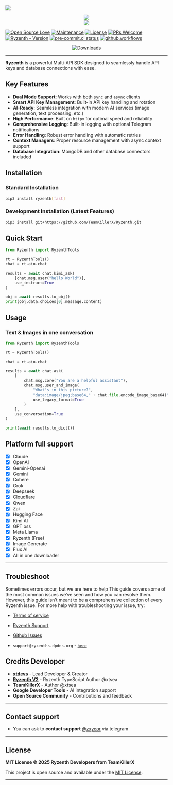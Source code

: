 <img src="https://cdn.ryzenths.dpdns.org/ryzenth.jpg">

<p align="center">
  <a aria-label="Ryzenth logo" href="https://ryzenths.dpdns.org">
    <img src="https://badgen.net/badge/icon/Made%20by%20Ryzenth?icon=terminal&label&color=black&labelColor=black">
  </a>
  <br/>
  <a aria-label="Ryzenth Docs" href="https://api.ryzenths.dpdns.org/api-doc">
    <img src="https://badgen.net/badge/icon/Ryzenth Docs API?icon=bitcoin-lightning&label&color=blue&labelColor=red">
  </a>
</p>

[![Open Source Love](https://badges.frapsoft.com/os/v2/open-source.png?v=103)](https://github.com/TeamKillerX/Ryzenth)
[![Maintenance](https://img.shields.io/badge/Maintained%3F-Yes-green)](https://github.com/TeamKillerX/Ryzenth/graphs/commit-activity)
[![License](https://img.shields.io/badge/License-MIT-pink)](https://github.com/TeamKillerX/Ryzenth/blob/dev/LICENSE)
[![PRs Welcome](https://img.shields.io/badge/PRs-welcome-brightgreen.svg)](https://makeapullrequest.com)
[![Ryzenth - Version](https://img.shields.io/pypi/v/Ryzenth?style=round)](https://pypi.org/project/Ryzenth)
[![pre-commit.ci status](https://results.pre-commit.ci/badge/github/TeamKillerX/Ryzenth/dev.svg)](https://results.pre-commit.ci/latest/github/TeamKillerX/Ryzenth/dev)
[![github.workflows](https://github.com/TeamKillerX/Ryzenth/actions/workflows/async-tests.yml/badge.svg)](https://github.com/TeamKillerX/Ryzenth/workflows/)


<div align="center">
    <a href="https://pepy.tech/project/Ryzenth"><img src="https://static.pepy.tech/badge/Ryzenth" alt="Downloads"></a>
</div>

---
**Ryzenth** is a powerful Multi-API SDK designed to seamlessly handle API keys and database connections with ease.

## Key Features

- **Dual Mode Support**: Works with both `sync` and `async` clients
- **Smart API Key Management**: Built-in API key handling and rotation
- **AI-Ready**: Seamless integration with modern AI services (image generation, text processing, etc.)
- **High Performance**: Built on `httpx` for optimal speed and reliability
- **Comprehensive Logging**: Built-in logging with optional Telegram notifications
- **Error Handling**: Robust error handling with automatic retries
- **Context Managers**: Proper resource management with async context support
- **Database Integration**: MongoDB and other database connectors included

## Installation

### Standard Installation
```bash
pip3 install ryzenth[fast]
```

### Development Installation (Latest Features)
```bash
pip3 install git+https://github.com/TeamKillerX/Ryzenth.git
```

## Quick Start
```py
from Ryzenth import RyzenthTools

rt = RyzenthTools()
chat = rt.aio.chat

results = await chat.kimi_ask(
    [chat.msg.user("hello World")],
    use_instruct=True
)

obj = await results.to_obj()
print(obj.data.choices[0].message.content)
```
## Usage
### Text & Images in one conversation
```py
from Ryzenth import RyzenthTools

rt = RyzenthTools()

chat = rt.aio.chat

results = await chat.ask(
    [
        chat.msg.core("You are a helpful assistant"),
        chat.msg.user_and_image(
            "What's in this picture?",
            "data:image/jpeg;base64," + chat.file.encode_image_base64("examples/path/create.jpg"),
            use_legacy_format=True
        )
    ],
    use_conversation=True
)

print(await results.to_dict())
```

## Platform full support
- [x] Claude
- [x] OpenAI
- [x] Gemini-Openai
- [x] Gemini
- [x] Cohere
- [x] Grok
- [x] Deepseek
- [x] Cloudflare
- [x] Qwen
- [x] Zai
- [x] Hugging Face
- [x] Kimi AI
- [x] GPT oss
- [x] Meta Llama
- [x] Ryzenth (Free)
- [x] Image Generate
- [x] Flux AI
- [x] All in one downloader

---

## Troubleshoot

Sometimes errors occur, but we are here to help This guide covers some of the most common issues we’ve seen and how you can resolve them. However, this guide isn’t meant to be a comprehensive collection of every Ryzenth issue. For more help with troubleshooting your issue, try:

- [Terms of service](https://ryzenths.dpdns.org/terms-policy)
- [Ryzenth Support](https://ryzenths.dpdns.org/contact)
- [Github Issues](https://github.com/TeamKillerX/Ryzenth/issues)

- `support@ryzenths.dpdns.org` - [`here`](https://github.com/TeamKillerX/Ryzenth?tab=readme-ov-file#contact-support)

## Credits Developer
- **[xtdevs](https://t.me/xtdevs)** - Lead Developer & Creator
- **[Ryzenth V2](https://ryzenths.dpdns.org)** - Ryzenth TypeScript Author @xtsea
- **TeamKillerX** - Author @xtsea
- **Google Developer Tools** - AI integration support
- **Open Source Community** - Contributions and feedback
---

## Contact support
- You can ask to **contact support** [@zxyeor](https://t.me/zxyeor) via telegram
---

## License

**MIT License © 2025 Ryzenth Developers from TeamKillerX**

This project is open source and available under the [MIT License](https://github.com/TeamKillerX/Ryzenth/blob/dev/LICENSE).

---
